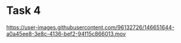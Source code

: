 #  Task 4

https://user-images.githubusercontent.com/96132726/146651644-a0a45ee8-3e8c-4136-bef2-94f15c866013.mov


